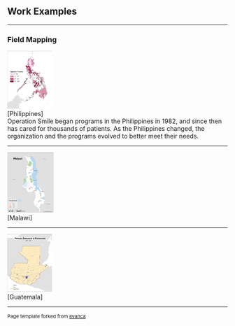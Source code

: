 ## Work Examples

---

### Field Mapping


<img src="images/PHI_patientmodel.jpg" width="102" height="132"/><br>
[Philippines]<br>
Operation Smile began programs in the Philippines in 1982, and since then has cared for thousands of patients. As the Philippines changed, the organization and the programs evolved to better meet their needs. 


---

<img src="images/Malawi_post-op-1.jpg" width="106.25" height="137.5"/><br>
[Malawi]<br>

---

<img src="images/GTM_allPATIENTS.jpg" width="102" height="132"/><br>
[Guatemala]<br>


---
<p style="font-size:11px">Page template forked from <a href="https://github.com/evanca/quick-portfolio">evanca</a></p>
<!-- Remove above link if you don't want to attibute -->
